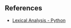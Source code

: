 
## References


- [Lexical Analysis - Python](https://docs.python.org/3/reference/lexical_analysis.html#)